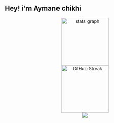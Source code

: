 <h2 align="left">Hey! i'm Aymane chikhi</h2>

<!-- <p align="center">
<br/>
<br/>
<a align="center"  href="https://github.com/aychikhi"><img lign="center" src="https://badge.mediaplus.ma/black/aychikhi" alt="aychikhi's 42 stats" /></a>
</div>
<br/> -->

<p align="center">
 </a>
 <div align="center">

  <img src="https://github-readme-stats.vercel.app/api?username=aychikhi&theme=nightowl&show_icons=true&hide_border=true&count_private=true" height="150" alt="stats graph"  />
 </div>
 <div align="center">
    <img src="https://streak-stats.demolab.com?user=aychikhi&theme=tokyonight-duo&border_radius=4.9&short_numbers=true" height="150" alt="GitHub Streak" />
</div>

<div align="center">
  <img src="https://visitor-badge.laobi.icu/badge?page_id=aychikhi" />
</div>

<!--[42 Projects](https://github.com/aychikhi?tab=repositories&q=42-&type=&language=&sort=)
